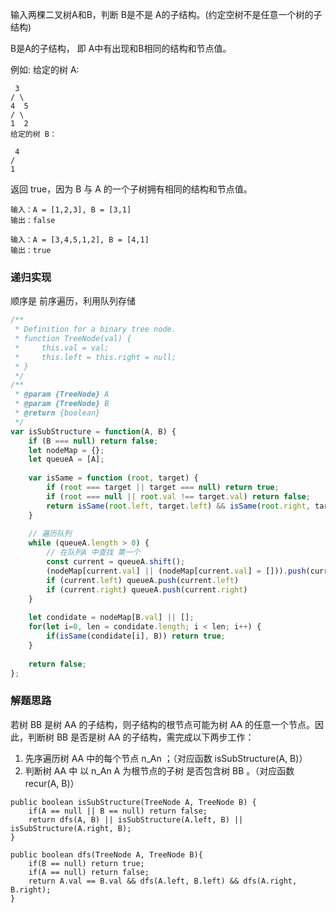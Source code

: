 输入两棵二叉树A和B，判断 B是不是 A的子结构。(约定空树不是任意一个树的子结构)

B是A的子结构， 即 A中有出现和B相同的结构和节点值。

例如:
给定的树 A:

```
 3
/ \
4  5
/ \
1  2
给定的树 B：

 4
/
1
```

返回 true，因为 B 与 A 的一个子树拥有相同的结构和节点值。

```
输入：A = [1,2,3], B = [3,1]
输出：false
```

```
输入：A = [3,4,5,1,2], B = [4,1]
输出：true
```

### 递归实现

顺序是 前序遍历，利用队列存储

```js
/**
 * Definition for a binary tree node.
 * function TreeNode(val) {
 *     this.val = val;
 *     this.left = this.right = null;
 * }
 */
/**
 * @param {TreeNode} A
 * @param {TreeNode} B
 * @return {boolean}
 */
var isSubStructure = function(A, B) {
    if (B === null) return false;
    let nodeMap = {};
    let queueA = [A];
    
    var isSame = function (root, target) {
        if (root === target || target === null) return true;
        if (root === null || root.val !== target.val) return false;
        return isSame(root.left, target.left) && isSame(root.right, target.right);
    }
    
    // 遍历队列
    while (queueA.length > 0) {
        // 在队列A 中查找 第一个
        const current = queueA.shift();
        (nodeMap[current.val] || (nodeMap[current.val] = [])).push(current);
        if (current.left) queueA.push(current.left)
        if (current.right) queueA.push(current.right)
    }
    
    let condidate = nodeMap[B.val] || [];
    for(let i=0, len = condidate.length; i < len; i++) {
        if(isSame(condidate[i], B)) return true;
    }
    
    return false;
};
```

### 解题思路

若树 BB 是树 AA 的子结构，则子结构的根节点可能为树 AA 的任意一个节点。因此，判断树 BB 是否是树 AA 的子结构，需完成以下两步工作：

1. 先序遍历树 AA 中的每个节点 n_An ；（对应函数 isSubStructure(A, B)）
2. 判断树 AA 中 以 n_An A 为根节点的子树 是否包含树 BB 。（对应函数 recur(A, B)）

```
public boolean isSubStructure(TreeNode A, TreeNode B) {
    if(A == null || B == null) return false;
    return dfs(A, B) || isSubStructure(A.left, B) || isSubStructure(A.right, B);
}

public boolean dfs(TreeNode A, TreeNode B){
    if(B == null) return true;
    if(A == null) return false;
    return A.val == B.val && dfs(A.left, B.left) && dfs(A.right, B.right);
}
```